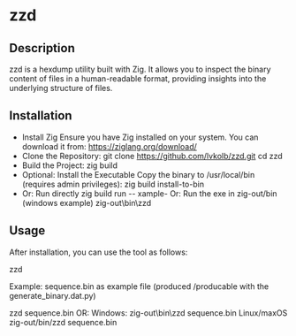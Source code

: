 # zzd
## Description 
zzd is a hexdump utility built with Zig. It allows you to inspect the binary content of files in a human-readable format, providing insights into the underlying structure of files.
## Installation 
- Install Zig
Ensure you have Zig installed on your system. You can download it from:
https://ziglang.org/download/
- Clone the Repository:
git clone https://github.com/lvkolb/zzd.git
cd zzd
- Build the Project:
zig build
- Optional: Install the Executable 
Copy the binary to /usr/local/bin (requires admin privileges):
zig build install-to-bin
- Or: Run directly
zig build run -- <your-file>
xample- Or: Run the exe in zig-out/bin (windows example)
zig-out\bin\zzd <your-file> 
## Usage 
After installation, you can use the tool as follows:

zzd <filename>

Example:
sequence.bin as example file (produced /producable with the generate_binary.dat.py)

zzd sequence.bin
OR:
Windows:
zig-out\bin\zzd sequence.bin 
Linux/maxOS
zig-out/bin/zzd sequence.bin